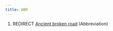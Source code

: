 ```yaml
---
title: ABR
---
```


1.  REDIRECT [Ancient broken road](Ancient_broken_road "wikilink")
    (Abbreviation)